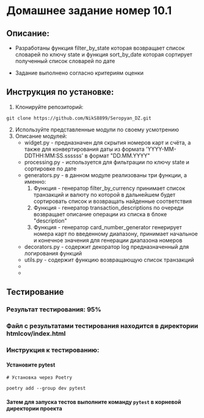 # Домашнее задание номер 10.1

## Описание:

+ Разработаны функция filter_by_state которая возвращает список словарей по ключу state
и функция sort_by_date которая сортирует полученный список словарей по дате

+ Задание выполнено согласно критериям оценки

## Инструкция по установке:

1. Клонируйте репозиторий:
```
git clone https://github.com/NikS8899/Seropyan_DZ.git
```
2. Используйте представленные модули по своему усмотрению
3. Описание модулей:
   + widget.py - предназначен для скрытия номеров карт и счёта, а также для конвертирования даты из формата 'YYYY-MM-DDTHH:MM:SS.ssssss' в формат "DD.MM.YYYY"
   + processing.py - используется для фильтрации по ключу state и сортировке по дате
   + generators.py - в данном модуле реализованы три функции, а именно: 
     1. Функция - генератор filter_by_currency принимает список транзакций и валюту по которой в дальнейшем будет сортировать список и возвращать найденные соответствия
     2. Функция - генератор transaction_descriptions по очереди возвращает описание операции из списка в блоке "description"
     3. Функция - генератор card_number_generator генерирует номера карт по введенному диапазону, принимает начальное и конечное значения для генерации диапазона номеров
   + decorators.py - содержит декоратор log предназначенный для логирования функций
   + utils.py - содержит функцию возвращающую список транзакций
   + 
   + 
## Тестирование
 
### Результат тестирования: 95%
### Файл с результатами тестирования находится в директории htmlcov/index.html
### Инструкция к тестированию:
#### Установите pytest
```
# Установка через Poetry

poetry add --group dev pytest
```
#### Затем для запуска тестов выполните команду `pytest` в корневой директории проекта
